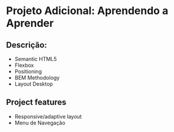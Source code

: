 # Projeto Adicional: Aprendendo a Aprender


## Descrição:

- Semantic HTML5
- Flexbox
- Positioning
- BEM Methodology
- Layout Desktop


## Project features

- Responsive/adaptive layout
- Menu de Navegação


